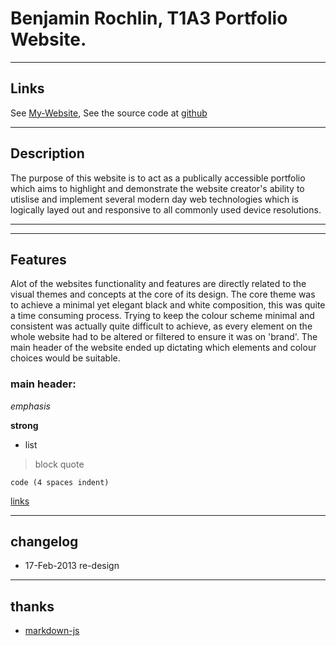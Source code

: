 # Benjamin Rochlin, T1A3 Portfolio Website. 

----
## Links
 See [My-Website](https://en.wikipedia.org/wiki/Markdown), See the source code at [github](https://en.wikipedia.org/wiki/Markdown)



----
## Description
The purpose of this website is to act as a publically accessible portfolio which aims to highlight and demonstrate the website creator's ability to utislise and implement several modern day web technologies which is logically layed out and responsive to all commonly used device resolutions.

---

----
## Features
Alot of the websites functionality and features are directly related to the visual themes and concepts at the core of its design. The core theme was to achieve a minimal yet elegant black and white composition, this was quite a time consuming process. Trying to keep the colour scheme minimal and consistent was actually quite difficult to achieve, as every element on the whole website had to be altered or filtered to ensure it was on 'brand'. The main header of the website ended up dictating which elements and colour choices would be suitable.    
### main header:



*emphasis*

**strong**

* list

>block quote

    code (4 spaces indent)
[links](https://wikipedia.org)

----
## changelog
* 17-Feb-2013 re-design

----
## thanks
* [markdown-js](https://github.com/evilstreak/markdown-js)